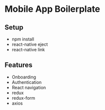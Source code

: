 # Mobile App Boilerplate

## Setup

* npm install
* react-native eject
* react-native link

## Features

* Onboarding
* Authentication
* React navigation
* redux
* redux-form
* axios
